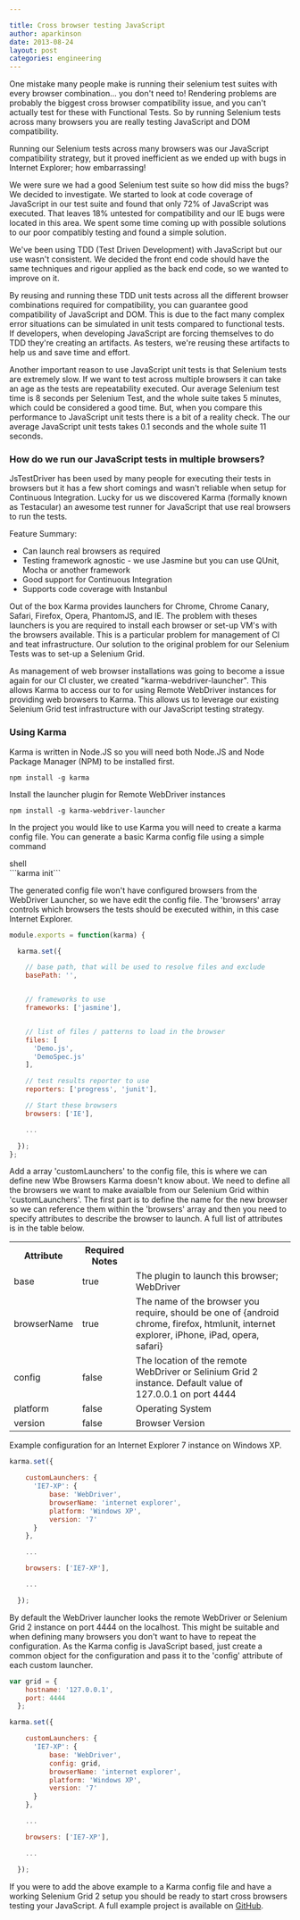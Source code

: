 ```yaml
---

title: Cross browser testing JavaScript
author: aparkinson
date: 2013-08-24
layout: post
categories: engineering
---
```


One mistake many people make is running their selenium test suites with every browser combination... you don't need to! Rendering problems are probably the biggest cross browser compatibility issue, and you can't actually test for these with Functional Tests. So by running Selenium tests across many browsers you are really testing JavaScript and DOM compatibility.

Running our Selenium tests across many browsers was our JavaScript compatibility strategy, but it proved inefficient as we ended up with bugs in Internet Explorer; how embarrassing!

We were sure we had a good Selenium test suite so how did miss the bugs? We decided to investigate. We started to look at code coverage of JavaScript in our test suite and found that only 72% of JavaScript was executed. That leaves 18% untested for compatibility and our IE bugs were located in this area. We spent some time coming up with possible solutions to our poor compatibly testing and found a simple solution.

We've been using TDD (Test Driven Development) with JavaScript but our use wasn't consistent. We decided the front end code should have the same techniques and rigour applied as the back end code, so we wanted to improve on it.

<span class="more"></span>

By reusing and running these TDD unit tests across all the different browser combinations required for compatibility, you can guarantee good compatibility of JavaScript and DOM. This is due to the fact many complex error situations can be simulated in unit tests compared to functional tests. If developers, when developing JavaScript are forcing themselves to do TDD they're creating an artifacts. As testers, we're reusing these artifacts to help us and save time and effort.

Another important reason to use JavaScript unit tests is that Selenium tests are extremely slow. If we want to test across multiple browsers it can take an age as the tests are repeatability executed. Our average Selenium test time is 8 seconds per Selenium Test, and the whole suite takes 5 minutes, which could be considered a good time. But, when you compare this performance to JavaScript unit tests there is a bit of a reality check. The our average JavaScript unit tests takes 0.1 seconds and the whole suite 11 seconds.

### How do we run our JavaScript tests in multiple browsers?

JsTestDriver has been used by many people for executing their tests in browsers but it has a few short comings and wasn't reliable when setup for Continuous Integration. Lucky for us we discovered Karma (formally known as Testacular) an awesome test runner for JavaScript that use real browsers to run the tests.

Feature Summary:

 * Can launch real browsers as required
 * Testing framework agnostic - we use Jasmine but you can use QUnit, Mocha or another framework
 * Good support for Continuous Integration
 * Supports code coverage with Instanbul

Out of the box Karma provides launchers for Chrome, Chrome Canary, Safari, Firefox, Opera, PhantomJS, and IE. The problem with theses launchers is you are required to install each browser or set-up VM's with the browsers available. This is a particular problem for management of CI and teat infrastructure. Our solution to the original problem for our Selenium Tests was to set-up a Selenium Grid.

As management of web browser installations was going to become a issue again for our CI cluster, we created "karma-webdriver-launcher". This allows Karma to access our to for using Remote WebDriver instances for providing web browsers to Karma. This allows us to leverage our existing Selenium Grid test infrastructure with our JavaScript testing strategy.

### Using Karma

Karma is written in Node.JS so you will need both Node.JS and Node Package Manager (NPM) to be installed first.

```npm install -g karma```

Install the launcher plugin for Remote WebDriver instances

```npm install -g karma-webdriver-launcher```

In the project you would like to use Karma you will need to create a karma config file. You can generate a basic Karma config file using a simple command

<div class='lang'>shell</div>
```karma init```

The generated config file won't have configured browsers from the WebDriver Launcher, so we have edit the config file. The 'browsers' array controls which browsers the tests should be executed within, in this case Internet Explorer.

``` javascript
module.exports = function(karma) {

  karma.set({

    // base path, that will be used to resolve files and exclude
    basePath: '',


    // frameworks to use
    frameworks: ['jasmine'],


    // list of files / patterns to load in the browser
    files: [
      'Demo.js',
      'DemoSpec.js'
    ],

    // test results reporter to use
    reporters: ['progress', 'junit'],

    // Start these browsers
    browsers: ['IE'],

    ...

  });
};
```

Add a array 'customLaunchers' to the config file, this is where we can define new Wbe Browsers Karma doesn't know about. We need to define all the browsers we want to make avaialble from our Selenium Grid within 'customLaunchers'. The first part is to define the name for the new browser so we can reference them within the 'browsers' array and then you need to specify attributes to describe the browser to launch. A full list of attributes is in the table below.


<table>
        <tr>
            <th>Attribute</th>
            <th>Required Notes</th>
            <th></th>
        </tr>
        <tr>
            <td>base</td>
            <td>true</td>
            <td>The plugin to launch this browser; WebDriver</td>
        </tr>
        <tr>
            <td>browserName</td>
            <td>true</td>
            <td>The name of the browser you require, should be one of {android chrome, firefox, htmlunit, internet explorer, iPhone, iPad, opera, safari}</td>
        </tr>
        <tr>
            <td>config</td>
            <td>false</td>
            <td>The location of the remote WebDriver or Selinium Grid 2 instance. Default value of 127.0.0.1 on port 4444</td>
        </tr>
        <tr>
            <td>platform</td>
            <td>false</td>
            <td>Operating System</td>
        </tr>
        <tr>
            <td>version</td>
            <td>false</td>
            <td>Browser Version</td>
        </tr>
</table>



Example configuration for an Internet Explorer 7 instance on Windows XP.

``` javascript
karma.set({

    customLaunchers: {
      'IE7-XP': {
          base: 'WebDriver',
          browserName: 'internet explorer',
          platform: 'Windows XP',
          version: '7'
      }
    },

    ...

    browsers: ['IE7-XP'],

    ...

  });

```

By default the WebDriver launcher looks the remote WebDriver or Selenium Grid 2 instance on port 4444 on the localhost. This might be suitable and when defining many browsers you don't want to have to repeat the configuration. As the Karma config is JavaScript based, just create a common object for the configuration and pass it to the 'config' attribute of each custom launcher.

``` javascript
var grid = {
    hostname: '127.0.0.1',
    port: 4444
  };

karma.set({

    customLaunchers: {
      'IE7-XP': {
          base: 'WebDriver',
          config: grid,
          browserName: 'internet explorer',
          platform: 'Windows XP',
          version: '7'
      }
    },

    ...

    browsers: ['IE7-XP'],

    ...

  });

```

If you were to add the above example to a Karma config file and have a working Selenium Grid 2 setup you should be ready to start cross browsers testing your JavaScript. A full example project is available on [GitHub](https://github.com/hindsightsoftware/karma-webdriver-example).


